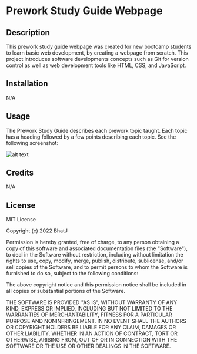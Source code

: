 # Prework Study Guide Webpage

## Description

This prework study guide webpage was created for new bootcamp students to learn basic web development, by creating a webpage from scratch. This project introduces software developments concepts such as Git for version control as well as web development tools like HTML, CSS, and JavaScript.

## Installation

N/A

## Usage

The Prework Study Guide describes each prework topic taught. Each topic has a heading followed by a few points describing each topic. See the following screenshot:

![alt text](assets/images/screenshot.bmp)

## Credits

N/A

## License

MIT License

Copyright (c) 2022 BhatJ

Permission is hereby granted, free of charge, to any person obtaining a copy
of this software and associated documentation files (the "Software"), to deal
in the Software without restriction, including without limitation the rights
to use, copy, modify, merge, publish, distribute, sublicense, and/or sell
copies of the Software, and to permit persons to whom the Software is
furnished to do so, subject to the following conditions:

The above copyright notice and this permission notice shall be included in all
copies or substantial portions of the Software.

THE SOFTWARE IS PROVIDED "AS IS", WITHOUT WARRANTY OF ANY KIND, EXPRESS OR
IMPLIED, INCLUDING BUT NOT LIMITED TO THE WARRANTIES OF MERCHANTABILITY,
FITNESS FOR A PARTICULAR PURPOSE AND NONINFRINGEMENT. IN NO EVENT SHALL THE
AUTHORS OR COPYRIGHT HOLDERS BE LIABLE FOR ANY CLAIM, DAMAGES OR OTHER
LIABILITY, WHETHER IN AN ACTION OF CONTRACT, TORT OR OTHERWISE, ARISING FROM,
OUT OF OR IN CONNECTION WITH THE SOFTWARE OR THE USE OR OTHER DEALINGS IN THE
SOFTWARE.

